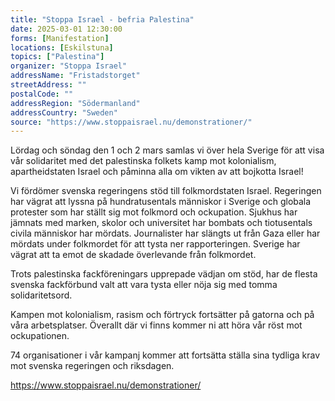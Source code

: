 ```yaml
---
title: "Stoppa Israel - befria Palestina"
date: 2025-03-01 12:30:00
forms: [Manifestation]
locations: [Eskilstuna]
topics: ["Palestina"]
organizer: "Stoppa Israel"
addressName: "Fristadstorget"
streetAddress: ""
postalCode: ""
addressRegion: "Södermanland"
addressCountry: "Sweden"
source: "https://www.stoppaisrael.nu/demonstrationer/"
---
```

Lördag och söndag den 1 och 2 mars samlas vi över hela Sverige för att visa vår solidaritet med det palestinska folkets kamp mot kolonialism, apartheidstaten Israel och påminna alla om vikten av att bojkotta Israel!

Vi fördömer svenska regeringens stöd till folkmordstaten Israel. Regeringen har vägrat att lyssna på hundratusentals människor i Sverige och globala protester som har ställt sig mot folkmord och ockupation. Sjukhus har jämnats med marken, skolor och universitet har bombats och tiotusentals civila människor har mördats. Journalister har slängts ut från Gaza eller har mördats under folkmordet för att tysta ner rapporteringen. Sverige har vägrat att ta emot de skadade överlevande från folkmordet.

Trots palestinska fackföreningars upprepade vädjan om stöd, har de flesta svenska fackförbund valt att vara tysta eller nöja sig med tomma solidaritetsord.

 
Kampen mot kolonialism, rasism och förtryck fortsätter på gatorna och på våra arbetsplatser. Överallt där vi finns kommer ni att höra vår röst mot ockupationen.

74 organisationer i vår kampanj kommer att fortsätta ställa sina tydliga krav mot svenska regeringen och riksdagen.

https://www.stoppaisrael.nu/demonstrationer/
